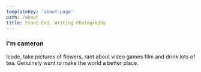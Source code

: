 ```yaml
---
templateKey: 'about-page'
path: /about
title: Front-End. Writing Photography
---
```

### i'm cameron
Icode, take pictures of flowers, rant about video games film and drink lots of tea. Genuinely want to make the world a better place.
